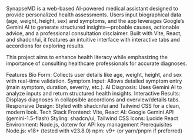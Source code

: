 SynapseMD is a web-based AI-powered medical assistant designed to provide personalized health assessments. Users input biographical data (age, weight, height, sex) and symptoms, and the app leverages Google’s Gemini AI to generate structured insights—probable causes, actionable advice, and a professional consultation disclaimer. Built with Vite, React, and shadcn/ui, it features an intuitive interface with interactive tabs and accordions for exploring results.

This project aims to enhance health literacy while emphasizing the importance of consulting healthcare professionals for accurate diagnoses.

Features
Bio Form: Collects user details like age, weight, height, and sex with real-time validation.
Symptom Input: Allows detailed symptom entry (main symptom, duration, severity, etc.).
AI Diagnosis: Uses Gemini AI to analyze inputs and return structured health insights.
Interactive Results: Displays diagnoses in collapsible accordions and overview/details tabs.
Responsive Design: Styled with shadcn/ui and Tailwind CSS for a clean, modern look.
Tech Stack
Frontend: Vite, React
AI: Google Gemini API (gemini-1.5-flash)
Styling: shadcn/ui, Tailwind CSS
Icons: Lucide React
Environment: Node.js, dotenv for API key management
Prerequisites
Node.js: v18+ (tested with v23.8.0)
npm: v9+ (or yarn/pnpm if preferred)


